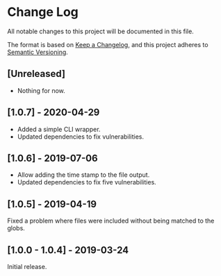 # Change Log
All notable changes to this project will be documented in this file.

The format is based on [Keep a Changelog](https://keepachangelog.com/en/1.0.0/),
and this project adheres to [Semantic Versioning](https://semver.org/spec/v2.0.0.html).

## [Unreleased]

* Nothing for now.

## [1.0.7] - 2020-04-29

* Added a simple CLI wrapper.
* Updated dependencies to fix vulnerabilities.

## [1.0.6] - 2019-07-06

* Allow adding the time stamp to the file output.
* Updated dependencies to fix five vulnerabilities.

## [1.0.5] - 2019-04-19

Fixed a problem where files were included without being matched to the globs.

## [1.0.0 - 1.0.4] - 2019-03-24

Initial release.

